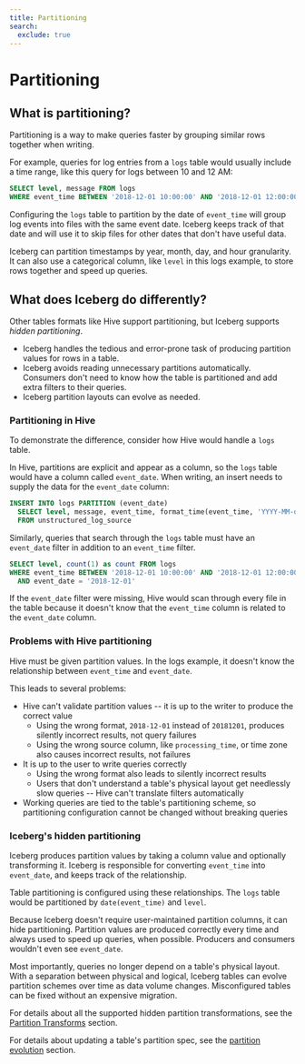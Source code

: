 ```yaml
---
title: Partitioning
search:
  exclude: true
---
```

<!--
 - Licensed to the Apache Software Foundation (ASF) under one or more
 - contributor license agreements.  See the NOTICE file distributed with
 - this work for additional information regarding copyright ownership.
 - The ASF licenses this file to You under the Apache License, Version 2.0
 - (the "License"); you may not use this file except in compliance with
 - the License.  You may obtain a copy of the License at
 -
 -   http://www.apache.org/licenses/LICENSE-2.0
 -
 - Unless required by applicable law or agreed to in writing, software
 - distributed under the License is distributed on an "AS IS" BASIS,
 - WITHOUT WARRANTIES OR CONDITIONS OF ANY KIND, either express or implied.
 - See the License for the specific language governing permissions and
 - limitations under the License.
 -->

# Partitioning

## What is partitioning?

Partitioning is a way to make queries faster by grouping similar rows together when writing.

For example, queries for log entries from a `logs` table would usually include a time range, like this query for logs between 10 and 12 AM:

```sql
SELECT level, message FROM logs
WHERE event_time BETWEEN '2018-12-01 10:00:00' AND '2018-12-01 12:00:00'
```

Configuring the `logs` table to partition by the date of `event_time` will group log events into files with the same event date. Iceberg keeps track of that date and will use it to skip files for other dates that don't have useful data.

Iceberg can partition timestamps by year, month, day, and hour granularity. It can also use a categorical column, like `level` in this logs example, to store rows together and speed up queries.


## What does Iceberg do differently?

Other tables formats like Hive support partitioning, but Iceberg supports *hidden partitioning*.

* Iceberg handles the tedious and error-prone task of producing partition values for rows in a table.
* Iceberg avoids reading unnecessary partitions automatically. Consumers don't need to know how the table is partitioned and add extra filters to their queries.
* Iceberg partition layouts can evolve as needed.

### Partitioning in Hive

To demonstrate the difference, consider how Hive would handle a `logs` table.

In Hive, partitions are explicit and appear as a column, so the `logs` table would have a column called `event_date`. When writing, an insert needs to supply the data for the `event_date` column:

```sql
INSERT INTO logs PARTITION (event_date)
  SELECT level, message, event_time, format_time(event_time, 'YYYY-MM-dd')
  FROM unstructured_log_source
```

Similarly, queries that search through the `logs` table must have an `event_date` filter in addition to an `event_time` filter.

```sql
SELECT level, count(1) as count FROM logs
WHERE event_time BETWEEN '2018-12-01 10:00:00' AND '2018-12-01 12:00:00'
  AND event_date = '2018-12-01'
```

If the `event_date` filter were missing, Hive would scan through every file in the table because it doesn't know that the `event_time` column is related to the `event_date` column.

### Problems with Hive partitioning

Hive must be given partition values. In the logs example, it doesn't know the relationship between `event_time` and `event_date`.

This leads to several problems:

* Hive can't validate partition values -- it is up to the writer to produce the correct value
    - Using the wrong format, `2018-12-01` instead of `20181201`, produces silently incorrect results, not query failures
    - Using the wrong source column, like `processing_time`, or time zone also causes incorrect results, not failures
* It is up to the user to write queries correctly
    - Using the wrong format also leads to silently incorrect results
    - Users that don't understand a table's physical layout get needlessly slow queries -- Hive can't translate filters automatically
* Working queries are tied to the table's partitioning scheme, so partitioning configuration cannot be changed without breaking queries

### Iceberg's hidden partitioning

Iceberg produces partition values by taking a column value and optionally transforming it. Iceberg is responsible for converting `event_time` into `event_date`, and keeps track of the relationship.

Table partitioning is configured using these relationships. The `logs` table would be partitioned by `date(event_time)` and `level`.

Because Iceberg doesn't require user-maintained partition columns, it can hide partitioning. Partition values are produced correctly every time and always used to speed up queries, when possible. Producers and consumers wouldn't even see `event_date`.

Most importantly, queries no longer depend on a table's physical layout. With a separation between physical and logical, Iceberg tables can evolve partition schemes over time as data volume changes. Misconfigured tables can be fixed without an expensive migration.

For details about all the supported hidden partition transformations, see the [Partition Transforms](../../spec.md#partition-transforms) section.

For details about updating a table's partition spec, see the [partition evolution](evolution.md#partition-evolution) section.
